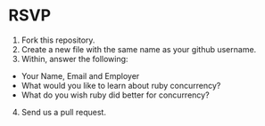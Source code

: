 RSVP
====

1. Fork this repository.
2. Create a new file with the same name as your github username.
3. Within, answer the following:
  - Your Name, Email and Employer
  - What would you like to learn about ruby concurrency?
  - What do you wish ruby did better for concurrency?
4. Send us a pull request.
